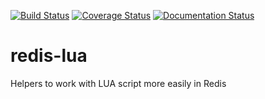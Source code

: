 [![Build Status](https://travis-ci.org/ereOn/redis-lua.svg?branch=master)](https://travis-ci.org/ereOn/redis-lua)
[![Coverage Status](https://coveralls.io/repos/ereOn/redis-lua/badge.svg?branch=master&service=github)](https://coveralls.io/github/ereOn/redis-lua?branch=master)
[![Documentation Status](https://readthedocs.org/projects/redis-lua/badge/?version=latest)](http://redis-lua.readthedocs.org/en/latest/?badge=latest)

# redis-lua
Helpers to work with LUA script more easily in Redis
